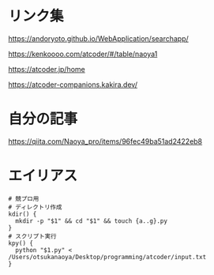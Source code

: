 # リンク集
https://andoryoto.github.io/WebApplication/searchapp/

https://kenkoooo.com/atcoder/#/table/naoya1

https://atcoder.jp/home

https://atcoder-companions.kakira.dev/

# 自分の記事
https://qiita.com/Naoya_pro/items/96fec49ba51ad2422eb8

# エイリアス
```.zshrc
# 競プロ用
# ディレクトリ作成
kdir() {
  mkdir -p "$1" && cd "$1" && touch {a..g}.py
}
# スクリプト実行
kpy() {
  python "$1.py" < /Users/otsukanaoya/Desktop/programming/atcoder/input.txt
}
```
